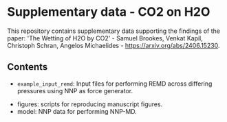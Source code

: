 # Supplementary data - CO2 on H2O

This repository contains supplementary data supporting the findings of the paper:
'The Wetting of H2O by CO2' - Samuel Brookes, Venkat Kapil, Christoph Schran, Angelos Michaelides - https://arxiv.org/abs/2406.15230.

## Contents
* `example_input_remd`: Input files for performing REMD across differing pressures using NNP as force generator.
- figures: scripts for reproducing manuscript figures.
- model: NNP data for performing NNP-MD.


